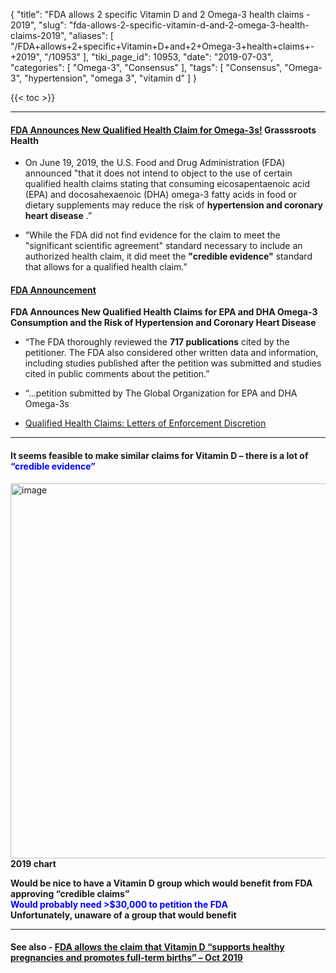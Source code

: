 {
    "title": "FDA allows 2 specific Vitamin D and 2 Omega-3 health claims - 2019",
    "slug": "fda-allows-2-specific-vitamin-d-and-2-omega-3-health-claims-2019",
    "aliases": [
        "/FDA+allows+2+specific+Vitamin+D+and+2+Omega-3+health+claims+-+2019",
        "/10953"
    ],
    "tiki_page_id": 10953,
    "date": "2019-07-03",
    "categories": [
        "Omega-3",
        "Consensus"
    ],
    "tags": [
        "Consensus",
        "Omega-3",
        "hypertension",
        "omega 3",
        "vitamin d"
    ]
}


{{< toc >}}

---

#### [FDA Announces New Qualified Health Claim for Omega-3s!](http://campaign.r20.constantcontact.com/render?m=1102722411090&ca=9f9eadd5-99d1-490c-8ff3-30d5a3b1756d) Grasssroots Health

* On June 19, 2019, the U.S. Food and Drug Administration (FDA) announced "that it does not intend to object to the use of certain qualified health claims stating that consuming eicosapentaenoic acid (EPA) and docosahexaenoic (DHA) omega-3 fatty acids in food or dietary supplements may reduce the risk of  **hypertension and coronary heart disease** .”

* “While the FDA did not find evidence for the claim to meet the "significant scientific agreement" standard necessary to include an authorized health claim, it did meet the  **"credible evidence"**  standard that allows for a qualified health claim.”

#### [FDA Announcement](https://www.fda.gov/food/cfsan-constituent-updates/fda-announces-new-qualified-health-claims-epa-and-dha-omega-3-consumption-and-risk-hypertension-and?utm_source=FDA+Announces+New+Qualified+Health+Claim+for+Omega-3s%21++News+Wed+7%2F3&utm_campaign=Newsletter&utm_medium=email)

 **FDA Announces New Qualified Health Claims for EPA and DHA Omega-3 Consumption and the Risk of Hypertension and Coronary Heart Disease** 

* “The FDA thoroughly reviewed the  **717 publications**  cited by the petitioner. The FDA also considered other written data and information, including studies published after the petition was submitted and studies cited in public comments about the petition.”

* “…petition submitted by The Global Organization for EPA and DHA Omega-3s

* [Qualified Health Claims: Letters of Enforcement Discretion](https://www.fda.gov/food/food-labeling-nutrition/qualified-health-claims-letters-enforcement-discretion)

---

#### It seems feasible to make similar claims for Vitamin D – there is a lot of <span style="color:#00F;">“credible evidence”</span>

<img src="https://d378j1rmrlek7x.cloudfront.net/attachments/jpeg/w2.jpg" alt="image" width="600">  **2019 chart** 

 **Would be nice to have a Vitamin D group which would benefit from FDA approving “credible claims”  
<span style="color:#00F;">Would probably need >$30,000 to petition the FDA</span>  
Unfortunately, unaware of a group that would benefit** 

---

#### See also - [FDA allows the claim that Vitamin D “supports healthy pregnancies and promotes full-term births” – Oct 2019](/posts/fda-allows-the-claim-that-vitamin-d-supports-healthy-pregnancies-and-promotes-full-term-births)